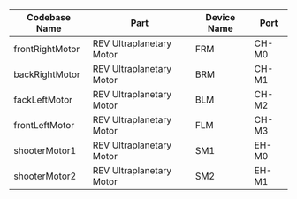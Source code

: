 | Codebase Name   | Part                     | Device Name | Port  |
|-----------------| ------------------------ |-------------|-------|
| frontRightMotor | REV Ultraplanetary Motor | FRM         | CH-M0 |
| backRightMotor  | REV Ultraplanetary Motor | BRM         | CH-M1 |
| fackLeftMotor   | REV Ultraplanetary Motor | BLM         | CH-M2 |
| frontLeftMotor  | REV Ultraplanetary Motor | FLM         | CH-M3 |
| shooterMotor1   | REV Ultraplanetary Motor | SM1         | EH-M0 |
| shooterMotor2   | REV Ultraplanetary Motor | SM2         | EH-M1 |
